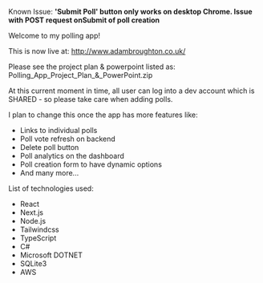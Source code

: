 Known Issue: **'Submit Poll' button only works on desktop Chrome. Issue with POST request onSubmit of poll creation**

Welcome to my polling app! 

This is now live at: http://www.adambroughton.co.uk/


Please see the project plan & powerpoint listed as: Polling_App_Project_Plan_&_PowerPoint.zip


At this current moment in time, all user can log into a dev account which is SHARED - so please take care when adding polls. 

I plan to change this once the app has more features like:
* Links to individual polls
* Poll vote refresh on backend
* Delete poll button
* Poll analytics on the dashboard
* Poll creation form to have dynamic options
* And many more...
  

List of technologies used:
* React
* Next.js
* Node.js
* Tailwindcss
* TypeScript
* C#
* Microsoft DOTNET
* SQLite3
* AWS
